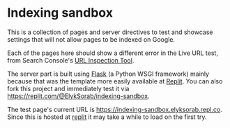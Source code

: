 # Indexing sandbox

This is a collection of pages and server directives to test and showcase settings that will not allow pages to be indexed on Google.

Each of the pages here should show a different error in the Live URL test, from Search Console's [URL Inspection Tool](https://support.google.com/webmasters/answer/9012289).

The server part is built using [Flask](https://palletsprojects.com/p/flask/) (a Python WSGI framework) mainly because that was the template more easily available at [Replit](https://repl.it). You can also fork this project and immediately test it via https://replit.com/@ElykSorab/indexing-sandbox.

The test page's current URL is https://indexing-sandbox.elyksorab.repl.co. Since this is hosted at [replit](https://repl.it) it may take a while to load on the first try.